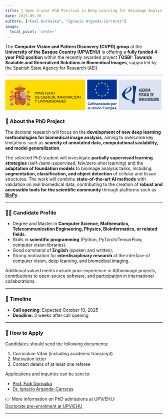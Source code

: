 ```yaml
---
title: 📢 Open 4-year PhD Position in Deep Learning for Bioimage Analysis!
date: 2025-09-30
authors: ["Fadi Dornaika", "Ignacio Arganda-Carreras"]
image:
  focal_point: 'center'
---
```


The **Computer Vision and Pattern Discovery (CVPD) group** at the **University of the Basque Country (UPV/EHU)** is offering a **fully funded 4-year PhD position** within the recently awarded project **TOSBI: Towards Scalable and Generalized Solutions in Biomedical Images**, supported by the Spanish State Agency for Research (AEI).  

<!--more-->

---

<img src="MICIU_Cofinanciado_AEI_logo.jpg" alt="Spanish State Agency for Research (AEI) Logo" width="500">

### 🎯 About the PhD Project  

The doctoral research will focus on the **development of new deep learning methodologies for biomedical image analysis**, aiming to overcome key limitations such as **scarcity of annotated data, computational scalability, and model generalization**.  

The selected PhD student will investigate **partially supervised learning strategies** (self-/semi-supervised, few/zero-shot learning) and the **adaptation of foundation models** to bioimage analysis tasks, including **segmentation, classification, and object detection** of cellular and tissue structures. The work will combine **state-of-the-art AI methods** with validation on real biomedical data, contributing to the creation of **robust and accessible tools for the scientific community** through platforms such as [**BiaPy**](https://biapyx.github.io/).  

---

### 👩‍🎓 Candidate Profile  

- Degree and Master in **Computer Science, Mathematics, Telecommunication Engineering, Physics, Bioinformatics, or related fields**.  
- Skills in **scientific programming** (Python, PyTorch/TensorFlow, computer vision libraries).  
- Good command of **English** (spoken and written).  
- Strong motivation for **interdisciplinary research** at the interface of computer vision, deep learning, and biomedical imaging.  

Additional valued merits include prior experience in AI/bioimage projects, contributions to open-source software, and participation in international collaborations.  

---

### 📅 Timeline  

- **Call opening:** Expected October 10, 2025  
- **Deadline:** 3 weeks after call opening  

---

### 📧 How to Apply  

Candidates should send the following documents:  

1. Curriculum Vitae (including academic transcript)  
2. Motivation letter  
3. Contact details of at least one referee  

Applications and inquiries can be sent to:  
- [Prof. Fadi Dornaika](mailto:fadi.dornaika@ehu.eus)  
- [Dr. Ignacio Arganda-Carreras](mailto:ignacio.arganda@ehu.eus)  

👉 More information on PhD admissions at UPV/EHU:  
[Doctorate pre-enrolment at UPV/EHU](https://www.ehu.eus/en/web/doktorego-eskola/doctorate-pre-enrolment) 

---

